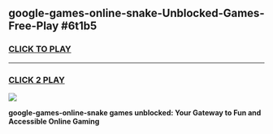 
## google-games-online-snake-Unblocked-Games-Free-Play #6t1b5
<h3>
<a href="https://us.freeplayer.one?title=google-games-online-snake&ref=9M">CLICK TO PLAY</a></h3>
<hr>

<h3>
<a href="https://us.freeplayer.one?title=google-games-online-snake&ref=9M">CLICK 2 PLAY</a>
  
</h3>

<a href="https://us.freeplayer.one?title=google-games-online-snake&ref=9M"><img src="https://clearcache.store/games.png"></a>


**google-games-online-snake games unblocked: Your Gateway to Fun and Accessible Online Gaming**
